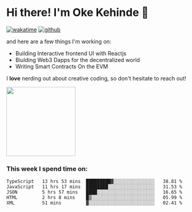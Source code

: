 # Hi there! I'm Oke Kehinde :cowboy_hat_face:

[![wakatime](https://wakatime.com/badge/user/5f3f42a0-7b4f-4c4b-b2da-012c5ac2fa62.svg)](https://wakatime.com/@5f3f42a0-7b4f-4c4b-b2da-012c5ac2fa62)
[![github](https://img.shields.io/github/followers/okeken?logo=github&style=plastic)](https://github.com/okeken?tab=followers)

and here are a few things I'm working on:

- Building Interactive frontend UI with Reactjs
- Biulding Web3 Dapps for the decentralized world
- Writing Smart Contracts On the EVM

I **love** nerding out about creative coding, so don't hesitate to reach out!


<img height="180em" src="https://github-readme-stats.vercel.app/api?username=okeken&show_icons=true&hide_border=true&&count_private=true&include_all_commits=true" />

### This week I spend time on:

<!--START_SECTION:waka-->
```text
TypeScript   13 hrs 53 mins  █████████▓░░░░░░░░░░░░░░░   38.81 % 
JavaScript   11 hrs 17 mins  ████████░░░░░░░░░░░░░░░░░   31.53 % 
JSON         5 hrs 57 mins   ████░░░░░░░░░░░░░░░░░░░░░   16.65 % 
HTML         2 hrs 8 mins    █▒░░░░░░░░░░░░░░░░░░░░░░░   05.99 % 
XML          51 mins         ▓░░░░░░░░░░░░░░░░░░░░░░░░   02.41 % 
```
<!--END_SECTION:waka-->
